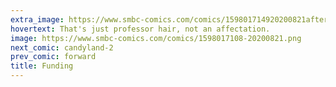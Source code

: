```yaml
---
extra_image: https://www.smbc-comics.com/comics/159801714920200821after.png
hovertext: That's just professor hair, not an affectation.
image: https://www.smbc-comics.com/comics/1598017108-20200821.png
next_comic: candyland-2
prev_comic: forward
title: Funding
---
```



